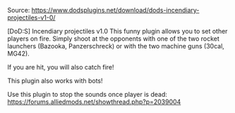Source: https://www.dodsplugins.net/download/dods-incendiary-projectiles-v1-0/


[DoD:S] Incendiary projectiles v1.0
This funny plugin allows you to set other players on fire.
Simply shoot at the opponents with one of the two rocket launchers (Bazooka, Panzerschreck) or with the two machine guns (30cal, MG42).

If you are hit, you will also catch fire!

This plugin also works with bots!


Use this plugin to stop the sounds once player is dead: https://forums.alliedmods.net/showthread.php?p=2039004
